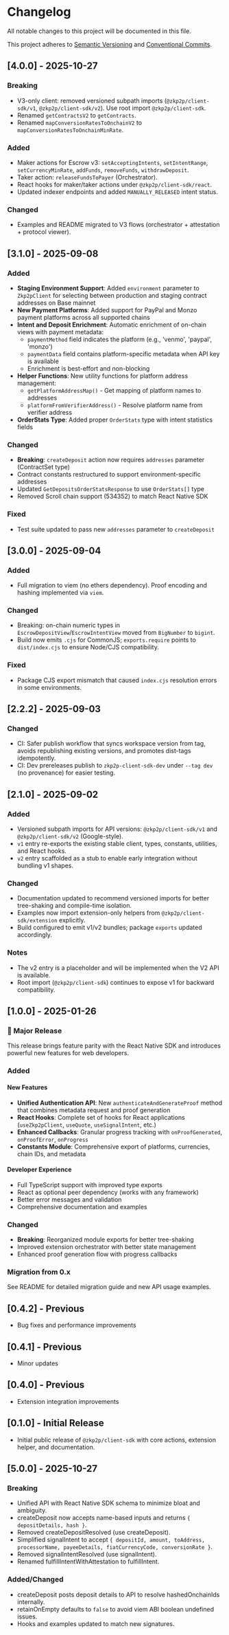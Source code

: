 # Changelog

All notable changes to this project will be documented in this file.

This project adheres to [Semantic Versioning](https://semver.org/spec/v2.0.0.html) and [Conventional Commits](https://www.conventionalcommits.org/).

## [4.0.0] - 2025-10-27

### Breaking
- V3-only client: removed versioned subpath imports (`@zkp2p/client-sdk/v1`, `@zkp2p/client-sdk/v2`). Use root import `@zkp2p/client-sdk`.
- Renamed `getContractsV2` to `getContracts`.
- Renamed `mapConversionRatesToOnchainV2` to `mapConversionRatesToOnchainMinRate`.

### Added
- Maker actions for Escrow v3: `setAcceptingIntents`, `setIntentRange`, `setCurrencyMinRate`, `addFunds`, `removeFunds`, `withdrawDeposit`.
- Taker action: `releaseFundsToPayer` (Orchestrator).
- React hooks for maker/taker actions under `@zkp2p/client-sdk/react`.
- Updated indexer endpoints and added `MANUALLY_RELEASED` intent status.

### Changed
- Examples and README migrated to V3 flows (orchestrator + attestation + protocol viewer).

## [3.1.0] - 2025-09-08

### Added
- **Staging Environment Support**: Added `environment` parameter to `Zkp2pClient` for selecting between production and staging contract addresses on Base mainnet
- **New Payment Platforms**: Added support for PayPal and Monzo payment platforms across all supported chains
- **Intent and Deposit Enrichment**: Automatic enrichment of on-chain views with payment metadata:
  - `paymentMethod` field indicates the platform (e.g., 'venmo', 'paypal', 'monzo')
  - `paymentData` field contains platform-specific metadata when API key is available
  - Enrichment is best-effort and non-blocking
- **Helper Functions**: New utility functions for platform address management:
  - `getPlatformAddressMap()` - Get mapping of platform names to addresses
  - `platformFromVerifierAddress()` - Resolve platform name from verifier address
- **OrderStats Type**: Added proper `OrderStats` type with intent statistics fields

### Changed
- **Breaking**: `createDeposit` action now requires `addresses` parameter (ContractSet type)
- Contract constants restructured to support environment-specific addresses
- Updated `GetDepositsOrderStatsResponse` to use `OrderStats[]` type
- Removed Scroll chain support (534352) to match React Native SDK

### Fixed
- Test suite updated to pass new `addresses` parameter to `createDeposit`

## [3.0.0] - 2025-09-04

### Added
- Full migration to viem (no ethers dependency). Proof encoding and hashing implemented via `viem`.

### Changed
- Breaking: on-chain numeric types in `EscrowDepositView`/`EscrowIntentView` moved from `BigNumber` to `bigint`.
- Build now emits `.cjs` for CommonJS; `exports.require` points to `dist/index.cjs` to ensure Node/CJS compatibility.

### Fixed
- Package CJS export mismatch that caused `index.cjs` resolution errors in some environments.

## [2.2.2] - 2025-09-03

### Changed
- CI: Safer publish workflow that syncs workspace version from tag, avoids republishing existing versions, and promotes dist-tags idempotently.
- CI: Dev prereleases publish to `zkp2p-client-sdk-dev` under `--tag dev` (no provenance) for easier testing.

## [2.1.0] - 2025-09-02

### Added
- Versioned subpath imports for API versions: `@zkp2p/client-sdk/v1` and `@zkp2p/client-sdk/v2` (Google-style).
- `v1` entry re-exports the existing stable client, types, constants, utilities, and React hooks.
- `v2` entry scaffolded as a stub to enable early integration without bundling v1 shapes.

### Changed
- Documentation updated to recommend versioned imports for better tree-shaking and compile-time isolation.
- Examples now import extension-only helpers from `@zkp2p/client-sdk/extension` explicitly.
- Build configured to emit v1/v2 bundles; package `exports` updated accordingly.

### Notes
- The v2 entry is a placeholder and will be implemented when the V2 API is available.
- Root import (`@zkp2p/client-sdk`) continues to expose v1 for backward compatibility.

## [1.0.0] - 2025-01-26

### 🎉 Major Release

This release brings feature parity with the React Native SDK and introduces powerful new features for web developers.

### Added

#### New Features
- **Unified Authentication API**: New `authenticateAndGenerateProof` method that combines metadata request and proof generation
- **React Hooks**: Complete set of hooks for React applications (`useZkp2pClient`, `useQuote`, `useSignalIntent`, etc.)
- **Enhanced Callbacks**: Granular progress tracking with `onProofGenerated`, `onProofError`, `onProgress`
- **Constants Module**: Comprehensive export of platforms, currencies, chain IDs, and metadata

#### Developer Experience
- Full TypeScript support with improved type exports
- React as optional peer dependency (works with any framework)
- Better error messages and validation
- Comprehensive documentation and examples

### Changed
- **Breaking**: Reorganized module exports for better tree-shaking
- Improved extension orchestrator with better state management
- Enhanced proof generation flow with progress callbacks

### Migration from 0.x
See README for detailed migration guide and new API usage examples.

## [0.4.2] - Previous
- Bug fixes and performance improvements

## [0.4.1] - Previous
- Minor updates

## [0.4.0] - Previous
- Extension integration improvements

## [0.1.0] - Initial Release
- Initial public release of `@zkp2p/client-sdk` with core actions, extension helper, and documentation.
## [5.0.0] - 2025-10-27

### Breaking
- Unified API with React Native SDK schema to minimize bloat and ambiguity.
- createDeposit now accepts name-based inputs and returns `{ depositDetails, hash }`.
- Removed createDepositResolved (use createDeposit).
- Simplified signalIntent to accept `{ depositId, amount, toAddress, processorName, payeeDetails, fiatCurrencyCode, conversionRate }`.
- Removed signalIntentResolved (use signalIntent).
- Renamed fulfillIntentWithAttestation to fulfillIntent.

### Added/Changed
- createDeposit posts deposit details to API to resolve hashedOnchainIds internally.
- retainOnEmpty defaults to `false` to avoid viem ABI boolean undefined issues.
- Hooks and examples updated to match new signatures.
